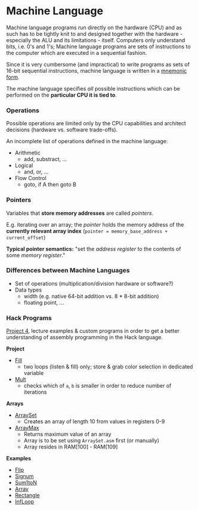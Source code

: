 # Machine Language
Machine language programs run directly on the hardware (CPU) and as such has to be tightly knit to and designed together with the hardware - especially the ALU and its limitations - itself.
Computers only understand bits, i.e. 0's and 1's; Machine language programs are sets of instructions to the computer which are executed in a sequential fashion.

Since it is very cumbersome (and impractical) to write programs as sets of 16-bit sequential instructions, machine language is written in a [mnemonic form](https://en.wikipedia.org/wiki/Assembly_language#:~:text=Assembly%20language%20uses%20a%20mnemonic,to%20form%20a%20complete%20instruction.).

The machine language specifies *all* possible instructions which can be performed on the **particular CPU it is tied to**.

### Operations
Possible operations are limited only by the CPU capabilities and architect decisions (hardware vs. software trade-offs).

An incomplete list of operations defined in the machine language:
* Arithmetic
    * add, substract, ...
* Logical
    * and, or, ...
* Flow Control
    * goto, if A then goto B

### Pointers
Variables that **store memory addresses** are called *pointers*.

E.g. iterating over an array; the *pointer* holds the memory address of the **currently relevant array index** (`pointer = memory_base_address + current_offset`)

**Typical pointer semantics:**
"set the *address register* to the contents of some *memory register*."

### Differences between Machine Languages
* Set of operations (multiplication/division hardware or software?)
* Data types
    * width (e.g. native 64-bit addition vs. 8 * 8-bit addition)
    * floating point, ...

### Hack Programs
[Project 4](../projects/04/), lecture examples & custom programs in order to get a better understanding of assembly programming in the Hack language.

**Project**
* [Fill](../projects/04/Fill.asm)
    * two loops (listen & fill) only; store & grab color selection in dedicated variable
* [Mult](../projects/04/Mult.asm)
    * checks which of `a`, `b` is smaller in order to reduce number of iterations
    
**Arrays**
* [ArraySet](../projects/04/examples/ArraySet.asm)
    * Creates an array of length 10 from values in registers 0-9
* [ArrayMax](../projects/04/examples/ArrayMax.asm)
    * Returns maximum value of an array
    * Array is to be set using `ArraySet.asm` first (or manually)
    * Array resides in RAM[100] - RAM[109]

**Examples**
* [Flip](../projects/04/examples/Flip.asm)
* [Signum](../projects/04/examples/Signum.asm)
* [Sum1toN](../projects/04/examples/Sum1toN.asm)
* [Array](../projects/04/examples/Array.asm)
* [Rectangle](../projects/04/examples/Rectangle.asm)
* [InfLoop](../projects/04/examples/InfLoop.asm)